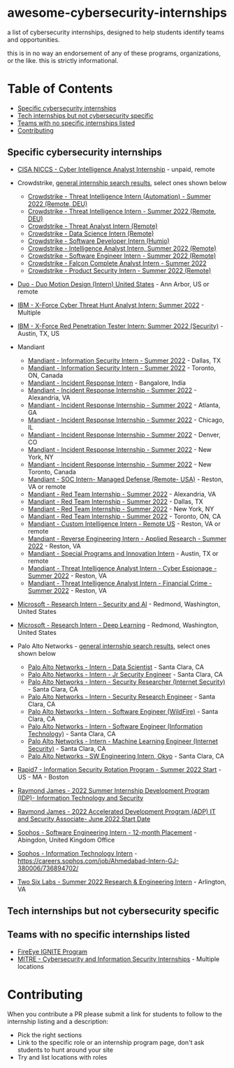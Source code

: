 # awesome-cybersecurity-internships
a list of cybersecurity internships, designed to help students identify teams and opportunities. 

this is in no way an endorsement of any of these programs, organizations, or the like. this is strictly informational. 

# Table of Contents
  * [Specific cybersecurity internships](#specific-cybersecurity-internships)
  * [Tech internships but not cybersecurity specific](#tech-internships-but-not-cybersecurity-specific)
  * [Teams with no specific internships listed](#teams-with-no-specific-internships-listed)
* [Contributing](#contributing)

## Specific cybersecurity internships

* [CISA NICCS - Cyber Intelligence Analyst Internship](https://niccs.cisa.gov/training/search/center-international-cyber-intelligence/cyber-intelligence-analyst-internship) - unpaid, remote
* Crowdstrike, [general internship search results](https://crowdstrike.wd5.myworkdayjobs.com/crowdstrikecareers/0/refreshFacet/318c8bb6f553100021d223d9780d30be), select ones shown below
 	* [Crowdstrike - Threat Intelligence Intern (Automation) - Summer 2022 (Remote, DEU)](https://crowdstrike.wd5.myworkdayjobs.com/en-US/crowdstrikecareers/job/Germany---Remote/Threat-Intelligence-Intern--Automation----Summer-2022--Remote--DEU-_R6226) 
	* [Crowdstrike - Threat Intelligence Intern - Summer 2022 (Remote, DEU)](https://crowdstrike.wd5.myworkdayjobs.com/en-US/crowdstrikecareers/job/Germany---Remote/Threat-Intelligence-Intern---Summer-2022--Remote--DEU-_R6225) 
	* [Crowdstrike - Threat Analyst Intern (Remote)](https://crowdstrike.wd5.myworkdayjobs.com/en-US/crowdstrikecareers/job/USA---Remote/Threat-Analyst-Intern--Remote-_R5748) 
	* [Crowdstrike - Data Science Intern (Remote)](https://crowdstrike.wd5.myworkdayjobs.com/en-US/crowdstrikecareers/job/USA---Remote/Data-Science-Intern--Remote-_R6131) 
	* [Crowdstrike - Software Developer Intern (Humio)](https://crowdstrike.wd5.myworkdayjobs.com/en-US/crowdstrikecareers/job/Denmark---Aarhus/Software-Developer-Intern--Humio-_R5901) 
	* [Crowdstrike - Intelligence Analyst Intern, Summer 2022 (Remote)](https://crowdstrike.wd5.myworkdayjobs.com/en-US/crowdstrikecareers/job/USA---Remote-VA/Intelligence-Analyst-Intern--Summer-2022--Remote-_R4787) 
	* [Crowdstrike - Software Engineer Intern - Summer 2022 (Remote)](https://crowdstrike.wd5.myworkdayjobs.com/en-US/crowdstrikecareers/job/USA---Remote/Software-Engineer-Intern---Summer-2022--Remote-_R4777) 
	* [Crowdstrike - Falcon Complete Analyst Intern - Summer 2022](https://crowdstrike.wd5.myworkdayjobs.com/en-US/crowdstrikecareers/job/USA---Austin-TX/Falcon-Complete-Analyst-Intern--Summer-2022-_R4771) 
	* [Crowdstrike - Product Security Intern - Summer 2022 (Remote)](https://crowdstrike.wd5.myworkdayjobs.com/en-US/crowdstrikecareers/job/USA---Sunnyvale-CA/Product-Security-Intern---Summer-2022--Remote-_R5808) 

* [Duo - Duo Motion Design (Intern) United States](https://jobs.cisco.com/jobs/ProjectDetail/Duo-Motion-Design-Intern-United-States/1359015) - Ann Arbor, US or remote
* [IBM - X-Force Cyber Threat Hunt Analyst Intern: Summer 2022](https://careers.ibm.com/job/14494892/x-force-cyber-threat-hunt-analyst-intern-summer-2022-remote/?codes=IBM_CareerWebSite) - Multiple 
* [IBM - X-Force Red Penetration Tester Intern: Summer 2022 (Security)](https://careers.ibm.com/job/13637783/x-force-red-penetration-tester-intern-summer-2022-security-austin-tx/?codes=IBM_CareerWebSite) - Austin, TX, US
* Mandiant 
	* [Mandiant - Information Security Intern - Summer 2022](https://jobs.smartrecruiters.com/Mandiant/743999785846753) - Dallas, TX
	* [Mandiant - Information Security Intern - Summer 2022](https://jobs.smartrecruiters.com/Mandiant/743999778638965) - Toronto, ON, Canada
	* [Mandiant - Incident Response Intern](https://jobs.smartrecruiters.com/Mandiant/743999794302093) - Bangalore, India
	* [Mandiant - Incident Response Internship - Summer 2022](https://jobs.smartrecruiters.com/Mandiant/743999793275571) - Alexandria, VA
	* [Mandiant - Incident Response Internship - Summer 2022](https://jobs.smartrecruiters.com/Mandiant/743999778639363) - Atlanta, GA
	* [Mandiant - Incident Response Internship - Summer 2022](https://jobs.smartrecruiters.com/Mandiant/743999778639099) - Chicago, IL
	* [Mandiant - Incident Response Internship - Summer 2022](https://jobs.smartrecruiters.com/Mandiant/743999779296616) - Denver, CO
	* [Mandiant - Incident Response Internship - Summer 2022](https://jobs.smartrecruiters.com/Mandiant/743999778871322) - New York, NY
	* [Mandiant - Incident Response Internship - Summer 2022](https://jobs.smartrecruiters.com/Mandiant/743999778639066) - New Toronto, Canada
	* [Mandiant - SOC Intern- Managed Defense (Remote- USA)](https://jobs.smartrecruiters.com/Mandiant/743999789781611) - Reston, VA or remote
	* [Mandiant - Red Team Internship - Summer 2022](https://jobs.smartrecruiters.com/Mandiant/743999778639397) - Alexandria, VA
	* [Mandiant - Red Team Internship - Summer 2022](https://jobs.smartrecruiters.com/Mandiant/743999778639199) - Dallas, TX
	* [Mandiant - Red Team Internship - Summer 2022](https://jobs.smartrecruiters.com/Mandiant/743999778639499) - New York, NY
	* [Mandiant - Red Team Internship - Summer 2022](https://jobs.smartrecruiters.com/Mandiant/743999778639033) - Toronto, ON, CA
	* [Mandiant - Custom Intelligence Intern - Remote US](https://jobs.smartrecruiters.com/Mandiant/743999791320245) - Reston, VA or remote
	* [Mandiant - Reverse Engineering Intern - Applied Research - Summer 2022](https://jobs.smartrecruiters.com/Mandiant/743999793276104) - Reston, VA
	* [Mandiant - Special Programs and Innovation Intern](https://jobs.smartrecruiters.com/Mandiant/743999793114499) - Austin, TX or remote
	* [Mandiant - Threat Intelligence Analyst Intern - Cyber Espionage - Summer 2022](https://jobs.smartrecruiters.com/Mandiant/743999780198046) - Reston, VA
	* [Mandiant - Threat Intelligence Analyst Intern - Financial Crime - Summer 2022](https://jobs.smartrecruiters.com/Mandiant/743999793291662) - Reston, VA
* [Microsoft - Research Intern - Security and AI](https://careers.microsoft.com/students/us/en/job/1228169/Research-Intern-Security-and-AI) - Redmond, Washington, United States
* [Microsoft - Research Intern - Deep Learning](https://careers.microsoft.com/students/us/en/job/1214891/Research-Intern-Deep-Learning) - Redmond, Washington, United States
* Palo Alto Networks - [general internship search results](https://jobs.paloaltonetworks.com/en/jobs/?page=1&search=internship#results), select ones shown below
	* [Palo Alto Networks - Intern - Data Scientist](https://jobs.paloaltonetworks.com/en/jobs/job/intern-data-scientist-santa-clara-1d17623d-549f-4a33-aa69-a3b93ee7f675/) - Santa Clara, CA
	* [Palo Alto Networks - Intern - Jr Security Engineer](https://jobs.paloaltonetworks.com/en/jobs/job/intern-jr-security-engineer-santa-clara-937859f0-751a-4c2c-8bec-9c2a1bda08ae/) - Santa Clara, CA 
	* [Palo Alto Networks - Intern - Security Researcher (Internet Security)](https://jobs.paloaltonetworks.com/en/jobs/job/intern-security-researcher-internet-security-santa-clara-8050bd6e-a22b-46da-abad-f748f71dfddf/) - Santa Clara, CA 
	* [Palo Alto Networks - Intern - Security Research Engineer](https://jobs.paloaltonetworks.com/en/jobs/job/intern-security-research-engineer-santa-clara-011fdf1e-d4be-4c95-a035-7edd21e63824/) - Santa Clara, CA
	* [Palo Alto Networks - Intern - Software Engineer (WildFire)](https://jobs.paloaltonetworks.com/en/jobs/job/intern-software-engineer-wildfire-santa-clara-4f10f01e-ab66-4bad-8b5e-e8faf8df37e8/) - Santa Clara, CA
	* [Palo Alto Networks - Intern - Software Engineer (Information Technology)](https://jobs.paloaltonetworks.com/en/jobs/job/intern-software-engineer-information-technology-santa-clara-ea2e82e2-e3c0-416d-973f-c5d2d06a1a44/) - Santa Clara, CA
	* [Palo Alto Networks - Intern - Machine Learning Engineer (Internet Security)](https://jobs.paloaltonetworks.com/en/jobs/job/intern-machine-learning-engineer-internet-security-santa-clara-c6c79ccc-cb77-45e6-88eb-0e18ab7ac721/) - Santa Clara, CA
	* [Palo Alto Networks - SW Engineering Intern, Okyo](https://jobs.paloaltonetworks.com/en/jobs/job/sw-engineering-intern-okyo-santa-clara-f37883c7-6faa-4066-870c-cca41f081153/) - Santa Clara, CA
* [Rapid7 - Information Security Rotation Program - Summer 2022 Start](https://www.rapid7.com/careers/jobs/detail/?jid=R3543) - US - MA - Boston
* [Raymond James - 2022 Summer Internship Development Program (IDP)- Information Technology and Security](https://raymondjames.taleo.net/careersection/rj_extcareersection052308/jobdetail.ftl?job=2102459&tz=GMT-05%3A00&tzname=America%2FNew_York)
* [Raymond James - 2022 Accelerated Development Program (ADP) IT and Security Associate- June 2022 Start Date](https://raymondjames.taleo.net/careersection/rj_extcareersection052308/jobdetail.ftl?job=2200010&tz=GMT-05%3A00&tzname=America%2FNew_York)
* [Sophos - Software Engineering Intern - 12-month Placement](https://careers.sophos.com/job/Abingdon-Software-Engineering-Intern-OX14-3YP/734842302/) - Abingdon, United Kingdom Office
* [Sophos - Information Technology Intern](https://careers.sophos.com/job/Ahmedabad-Intern-GJ-380006/736894702/) - https://careers.sophos.com/job/Ahmedabad-Intern-GJ-380006/736894702/
* [Two Six Labs - Summer 2022 Research & Engineering Intern](https://twosixtech.com/job/?gh_jid=4178762004) - Arlington, VA

## Tech internships but not cybersecurity specific

## Teams with no specific internships listed
* [FireEye IGNITE Program](https://www.fireeye.com/company/jobs/internships/apply.html) 
* [MITRE - Cybersecurity and Information Security Internships](https://careers.mitre.org/us/en/job/R104589/Cybersecurity-and-Information-Security-Internships) - Multiple locations

# Contributing

When you contribute a PR please submit a link for students to follow to the internship listing and a description:

* Pick the right sections
* Link to the specific role or an internship program page, don't ask students to hunt around your site
* Try and list locations with roles
